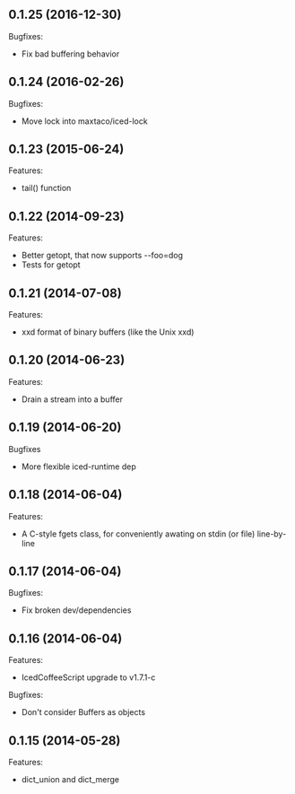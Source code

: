 ## 0.1.25 (2016-12-30)

Bugfixes:
  - Fix bad buffering behavior

## 0.1.24 (2016-02-26)

Bugfixes:
  - Move lock into maxtaco/iced-lock

## 0.1.23 (2015-06-24)

Features:
  - tail() function

## 0.1.22 (2014-09-23)

Features:

  - Better getopt, that now supports --foo=dog
  - Tests for getopt

## 0.1.21 (2014-07-08)

Features:

  - xxd format of binary buffers (like the Unix xxd)

## 0.1.20 (2014-06-23)

Features:

  - Drain a stream into a buffer

## 0.1.19 (2014-06-20)

Bugfixes

  - More flexible iced-runtime dep

## 0.1.18 (2014-06-04)

Features:

  - A C-style fgets class, for conveniently awating on stdin (or file) line-by-line

## 0.1.17 (2014-06-04)

Bugfixes:

  - Fix broken dev/dependencies

## 0.1.16 (2014-06-04)

Features:

  - IcedCoffeeScript upgrade to v1.7.1-c

Bugfixes:

  - Don't consider Buffers as objects

## 0.1.15 (2014-05-28)

Features:

  - dict_union and dict_merge
